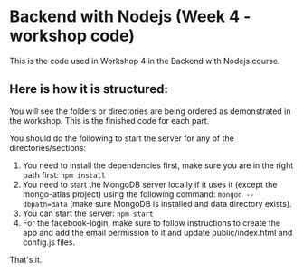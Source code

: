 # Backend with Nodejs (Week 4 - workshop code)

This is the code used in Workshop 4 in the Backend with Nodejs course.

## Here is how it is structured:

You will see the folders or directories are being ordered as demonstrated in the workshop.
This is the finished code for each part.

You should do the following to start the server for any of the directories/sections:
1. You need to install the dependencies first, make sure you are in the right path first: `npm install`
2. You need to start the MongoDB server locally if it uses it (except the mongo-atlas project) using the following command: `mongod --dbpath=data` (make sure MongoDB is installed and data directory exists).
3. You can start the server: `npm start`
4. For the facebook-login, make sure to follow instructions to create the app and add the email permission to it and update public/index.html and config.js files.

That's it.